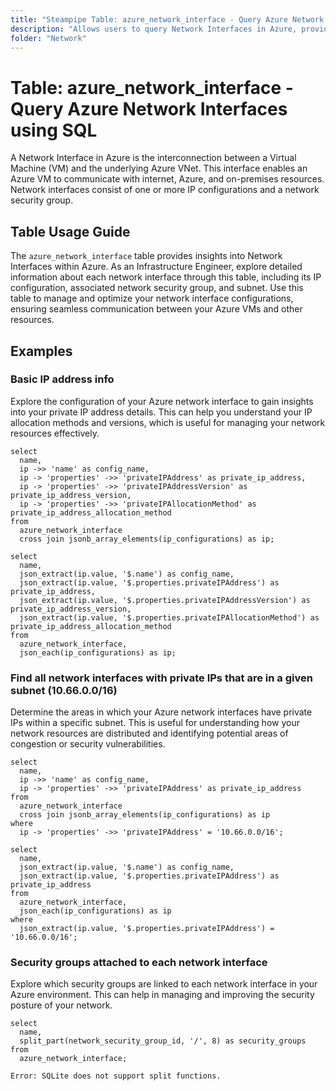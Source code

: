 ```yaml
---
title: "Steampipe Table: azure_network_interface - Query Azure Network Interfaces using SQL"
description: "Allows users to query Network Interfaces in Azure, providing detailed information about each network interface, including its associated network security group, IP configuration, and subnet."
folder: "Network"
---
```


# Table: azure_network_interface - Query Azure Network Interfaces using SQL

A Network Interface in Azure is the interconnection between a Virtual Machine (VM) and the underlying Azure VNet. This interface enables an Azure VM to communicate with internet, Azure, and on-premises resources. Network interfaces consist of one or more IP configurations and a network security group.

## Table Usage Guide

The `azure_network_interface` table provides insights into Network Interfaces within Azure. As an Infrastructure Engineer, explore detailed information about each network interface through this table, including its IP configuration, associated network security group, and subnet. Use this table to manage and optimize your network interface configurations, ensuring seamless communication between your Azure VMs and other resources.

## Examples

### Basic IP address info
Explore the configuration of your Azure network interface to gain insights into your private IP address details. This can help you understand your IP allocation methods and versions, which is useful for managing your network resources effectively.

```sql+postgres
select
  name,
  ip ->> 'name' as config_name,
  ip -> 'properties' ->> 'privateIPAddress' as private_ip_address,
  ip -> 'properties' ->> 'privateIPAddressVersion' as private_ip_address_version,
  ip -> 'properties' ->> 'privateIPAllocationMethod' as private_ip_address_allocation_method
from
  azure_network_interface
  cross join jsonb_array_elements(ip_configurations) as ip;
```

```sql+sqlite
select
  name,
  json_extract(ip.value, '$.name') as config_name,
  json_extract(ip.value, '$.properties.privateIPAddress') as private_ip_address,
  json_extract(ip.value, '$.properties.privateIPAddressVersion') as private_ip_address_version,
  json_extract(ip.value, '$.properties.privateIPAllocationMethod') as private_ip_address_allocation_method
from
  azure_network_interface,
  json_each(ip_configurations) as ip;
```

### Find all network interfaces with private IPs that are in a given subnet (10.66.0.0/16)
Determine the areas in which your Azure network interfaces have private IPs within a specific subnet. This is useful for understanding how your network resources are distributed and identifying potential areas of congestion or security vulnerabilities.

```sql+postgres
select
  name,
  ip ->> 'name' as config_name,
  ip -> 'properties' ->> 'privateIPAddress' as private_ip_address
from
  azure_network_interface
  cross join jsonb_array_elements(ip_configurations) as ip
where
  ip -> 'properties' ->> 'privateIPAddress' = '10.66.0.0/16';
```

```sql+sqlite
select
  name,
  json_extract(ip.value, '$.name') as config_name,
  json_extract(ip.value, '$.properties.privateIPAddress') as private_ip_address
from
  azure_network_interface,
  json_each(ip_configurations) as ip
where
  json_extract(ip.value, '$.properties.privateIPAddress') = '10.66.0.0/16';
```

### Security groups attached to each network interface
Explore which security groups are linked to each network interface in your Azure environment. This can help in managing and improving the security posture of your network.

```sql+postgres
select
  name,
  split_part(network_security_group_id, '/', 8) as security_groups
from
  azure_network_interface;
```

```sql+sqlite
Error: SQLite does not support split functions.
```